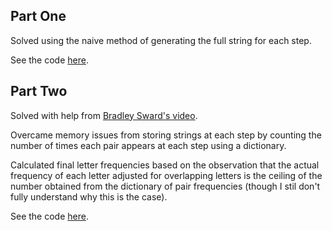 ## Part One

Solved using the naive method of generating the full string for each step.

See the code [here](solution-part-one.py).

## Part Two

Solved with help from [Bradley Sward's video](https://www.youtube.com/watch?v=4d2gEYShtVA).

Overcame memory issues from storing strings at each step by counting the number of times each pair appears at each step using a dictionary.

Calculated final letter frequencies based on the observation that the actual frequency of each letter adjusted for overlapping letters is the ceiling of the number obtained from the dictionary of pair frequencies (though I stil don't fully understand why this is the case).

See the code [here](solution-part-two.py).